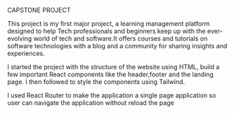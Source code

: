 CAPSTONE PROJECT

This project is my first major project, a learning management platform designed to help Tech professionals and beginners keep up with the ever-evolving world of tech and software.It offers courses and tutorials on software technologies with a blog and a community for sharing insights and experiences.

I started the project with the structure of the website using HTML, build a few important React components like the header,footer and  the landing page. I then followed to style the components using Tailwind.

I used React Router to make the application a single page application so user can navigate the application without reload the page 


